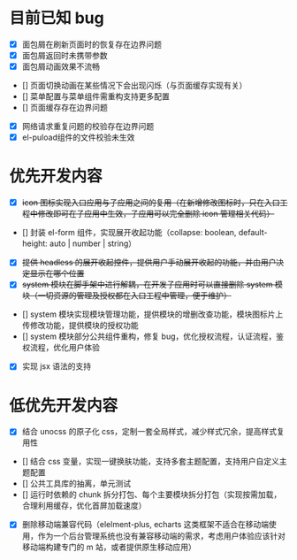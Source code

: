 # 目前已知 bug

- [x] 面包屑在刷新页面时的恢复存在边界问题
- [x] 面包屑返回时未携带参数
- [x] 面包屑动画效果不流畅
- [] 页面切换动画在某些情况下会出现闪烁（与页面缓存实现有关）
- [] 菜单配置与菜单组件需重构支持更多配置
- [] 页面缓存存在边界问题
- [x] 网络请求重复问题的校验存在边界问题
- [x] el-puload组件的文件校验未生效

# 优先开发内容

- [x] ~~icon 图标实现入口应用与子应用之间的复用（在新增修改图标时，只在入口工程中修改即可在子应用中生效，子应用可以完全删除 icon 管理相关代码）~~
- [] 封装 el-form 组件，实现展开收起功能（collapse: boolean, default-height: auto | number | string）
- [x] ~~提供 headless 的展开收起控件，提供用户手动展开收起的功能，并由用户决定显示在哪个位置~~
- [x] ~~system 模块在脚手架中进行解耦，在开发子应用时可以直接删除 system 模块（一切资源的管理及授权都在入口工程中管理，便于维护）~~
- [] system 模块实现模块管理功能，提供模块的增删改查功能，模块图标片上传修改功能，提供模块的授权功能
- [] system 模块部分公共组件重构，修复 bug，优化授权流程，认证流程，鉴权流程，优化用户体验
- [x] 实现 jsx 语法的支持

# 低优先开发内容

- [x] 结合 unocss 的原子化 css，定制一套全局样式，减少样式冗余，提高样式复用性
- [] 结合 css 变量，实现一键换肤功能，支持多套主题配置，支持用户自定义主题配置
- [] 公共工具库的抽离，单元测试
- [] 运行时依赖的 chunk 拆分打包、每个主要模块拆分打包（实现按需加载，合理利用缓存，优化首屏加载速度）
- [x] 删除移动端兼容代码（elelment-plus, echarts 这类框架不适合在移动端使用，作为一个后台管理系统也没有兼容移动端的需求，考虑用户体验应该针对移动端构建专门的 m 站，或者提供原生移动应用）
